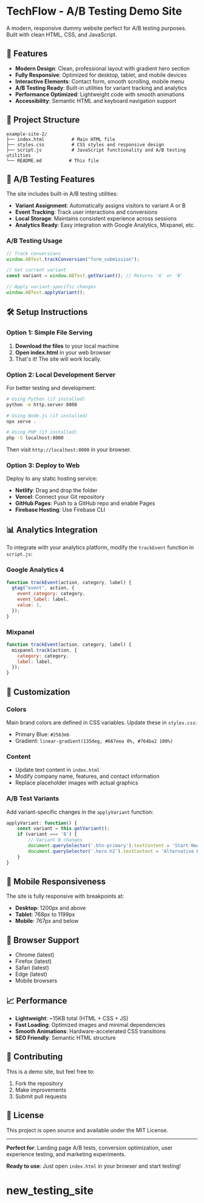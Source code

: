 # TechFlow - A/B Testing Demo Site

A modern, responsive dummy website perfect for A/B testing purposes. Built with clean HTML, CSS, and JavaScript.

## 🚀 Features

- **Modern Design**: Clean, professional layout with gradient hero section
- **Fully Responsive**: Optimized for desktop, tablet, and mobile devices
- **Interactive Elements**: Contact form, smooth scrolling, mobile menu
- **A/B Testing Ready**: Built-in utilities for variant tracking and analytics
- **Performance Optimized**: Lightweight code with smooth animations
- **Accessibility**: Semantic HTML and keyboard navigation support

## 📁 Project Structure

```
example-site-2/
├── index.html          # Main HTML file
├── styles.css          # CSS styles and responsive design
├── script.js           # JavaScript functionality and A/B testing utilities
└── README.md          # This file
```

## 🎯 A/B Testing Features

The site includes built-in A/B testing utilities:

- **Variant Assignment**: Automatically assigns visitors to variant A or B
- **Event Tracking**: Track user interactions and conversions
- **Local Storage**: Maintains consistent experience across sessions
- **Analytics Ready**: Easy integration with Google Analytics, Mixpanel, etc.

### A/B Testing Usage

```javascript
// Track conversions
window.ABTest.trackConversion("form_submission");

// Get current variant
const variant = window.ABTest.getVariant(); // Returns 'A' or 'B'

// Apply variant-specific changes
window.ABTest.applyVariant();
```

## 🛠 Setup Instructions

### Option 1: Simple File Serving

1. **Download the files** to your local machine
2. **Open index.html** in your web browser
3. That's it! The site will work locally.

### Option 2: Local Development Server

For better testing and development:

```bash
# Using Python (if installed)
python -m http.server 8000

# Using Node.js (if installed)
npx serve .

# Using PHP (if installed)
php -S localhost:8000
```

Then visit `http://localhost:8000` in your browser.

### Option 3: Deploy to Web

Deploy to any static hosting service:

- **Netlify**: Drag and drop the folder
- **Vercel**: Connect your Git repository
- **GitHub Pages**: Push to a GitHub repo and enable Pages
- **Firebase Hosting**: Use Firebase CLI

## 📊 Analytics Integration

To integrate with your analytics platform, modify the `trackEvent` function in `script.js`:

### Google Analytics 4

```javascript
function trackEvent(action, category, label) {
  gtag("event", action, {
    event_category: category,
    event_label: label,
    value: 1,
  });
}
```

### Mixpanel

```javascript
function trackEvent(action, category, label) {
  mixpanel.track(action, {
    category: category,
    label: label,
  });
}
```

## 🎨 Customization

### Colors

Main brand colors are defined in CSS variables. Update these in `styles.css`:

- Primary Blue: `#2563eb`
- Gradient: `linear-gradient(135deg, #667eea 0%, #764ba2 100%)`

### Content

- Update text content in `index.html`
- Modify company name, features, and contact information
- Replace placeholder images with actual graphics

### A/B Test Variants

Add variant-specific changes in the `applyVariant` function:

```javascript
applyVariant: function() {
    const variant = this.getVariant();
    if (variant === 'B') {
        // Variant B changes
        document.querySelector('.btn-primary').textContent = 'Start Now';
        document.querySelector('.hero h2').textContent = 'Alternative Headline';
    }
}
```

## 📱 Mobile Responsiveness

The site is fully responsive with breakpoints at:

- **Desktop**: 1200px and above
- **Tablet**: 768px to 1199px
- **Mobile**: 767px and below

## 🔧 Browser Support

- Chrome (latest)
- Firefox (latest)
- Safari (latest)
- Edge (latest)
- Mobile browsers

## 📈 Performance

- **Lightweight**: ~15KB total (HTML + CSS + JS)
- **Fast Loading**: Optimized images and minimal dependencies
- **Smooth Animations**: Hardware-accelerated CSS transitions
- **SEO Friendly**: Semantic HTML structure

## 🤝 Contributing

This is a demo site, but feel free to:

1. Fork the repository
2. Make improvements
3. Submit pull requests

## 📄 License

This project is open source and available under the MIT License.

---

**Perfect for**: Landing page A/B tests, conversion optimization, user experience testing, and marketing experiments.

**Ready to use**: Just open `index.html` in your browser and start testing!
# new_testing_site
